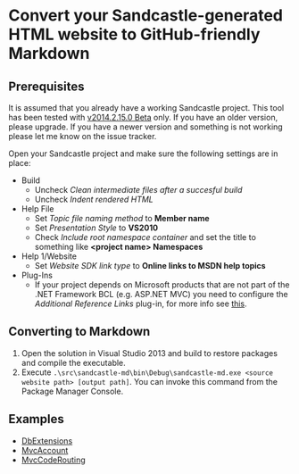 ﻿Convert your Sandcastle-generated HTML website to GitHub-friendly Markdown
==========================================================================

Prerequisites
-------------
It is assumed that you already have a working Sandcastle project. This tool has been tested with [v2014.2.15.0 Beta](https://shfb.codeplex.com/releases/view/118566) only. If you have an older version, please upgrade. If you have a newer version and something is not working please let me know on the issue tracker.

Open your Sandcastle project and make sure the following settings are in place:

* Build
  - Uncheck *Clean intermediate files after a succesful build*
  - Uncheck *Indent rendered HTML*
* Help File
  - Set *Topic file naming method* to **Member name**
  - Set *Presentation Style* to **VS2010**
  - Check *Include root namespace container* and set the title to something like **&lt;project name> Namespaces**
* Help 1/Website
  - Set *Website SDK link type* to **Online links to MSDN help topics**
* Plug-Ins
  - If your project depends on Microsoft products that are not part of the .NET Framework BCL (e.g. ASP.NET MVC) you need to configure the *Additional Reference Links* plug-in, for more info see [this](http://stackoverflow.com/questions/9082149).

Converting to Markdown
----------------------
1. Open the solution in Visual Studio 2013 and build to restore packages and compile the executable.
2. Execute `.\src\sandcastle-md\bin\Debug\sandcastle-md.exe <source website path> [output path]`. You can invoke this command from the Package Manager Console.

Examples
--------
- [DbExtensions](https://github.com/maxtoroq/DbExtensions/tree/master/docs/api#readme)
- [MvcAccount](https://github.com/maxtoroq/MvcAccount/tree/master/docs/api#readme)
- [MvcCodeRouting](https://github.com/maxtoroq/MvcCodeRouting/tree/master/docs/api#readme)

